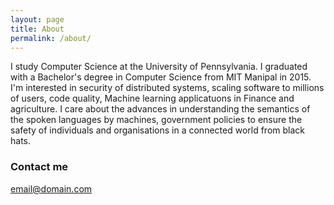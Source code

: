 ```yaml
---
layout: page
title: About
permalink: /about/
---
```


I study Computer Science at the University of Pennsylvania. I graduated with a Bachelor's degree in Computer Science from MIT Manipal in 2015. I'm interested in security of distributed systems, scaling software to millions of users, code quality, Machine learning applicatuons in Finance and agriculture. I care about the advances in understanding the semantics of the spoken languages by machines, government policies to ensure the safety of individuals and organisations in a connected world from black hats.

### Contact me

[email@domain.com](mailto:sagar0327@gmail.com)